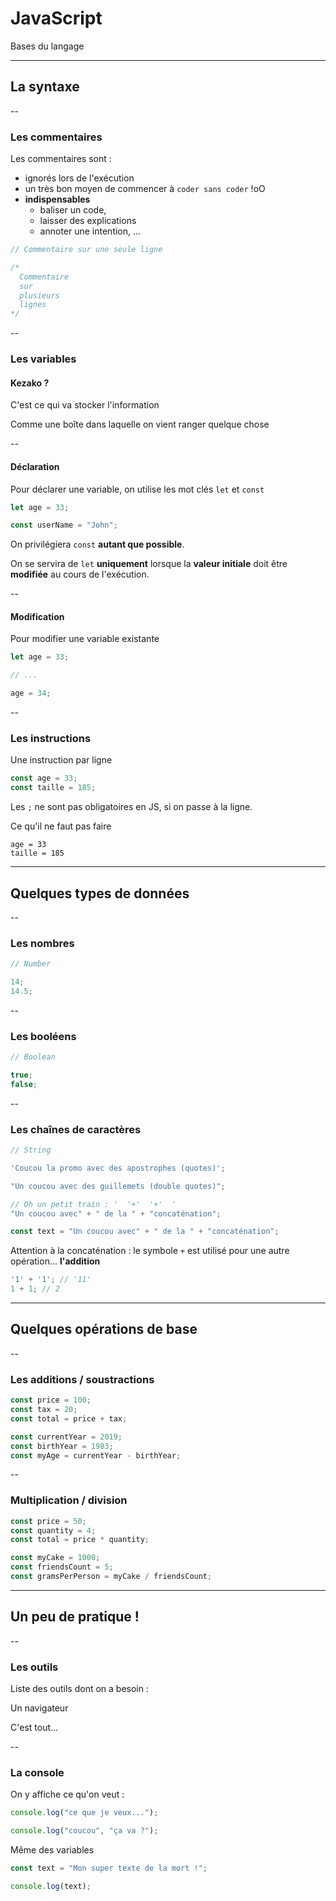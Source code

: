 # JavaScript

Bases du langage

---

## La syntaxe

--

### Les commentaires

Les commentaires sont :

- ignorés lors de l'exécution
- un très bon moyen de commencer à `coder sans coder` !oO
- **indispensables**
  - baliser un code,
  - laisser des explications
  - annoter une intention, ...

```js
// Commentaire sur une seule ligne

/*
  Commentaire
  sur
  plusieurs
  lignes
*/
```

--

### Les variables

#### Kezako ?

<p class="fragment">
C'est ce qui va stocker l'information
</p>

<p class="fragment small">
Comme une boîte dans laquelle on vient ranger quelque chose
</p>

--

#### Déclaration

Pour déclarer une variable, on utilise les mot clés `let` et `const`

```js
let age = 33;

const userName = "John";
```

<div class="fragment">

On privilégiera `const` **autant que possible**.

</div>

<div class="fragment">

On se servira de `let` **uniquement** lorsque la **valeur initiale** doit être **modifiée** au cours de l'exécution.

</div>

--

#### Modification

Pour modifier une variable existante

```js
let age = 33;

// ...

age = 34;
```

--

### Les instructions

Une instruction par ligne

```js
const age = 33;
const taille = 185;
```

<div class="fragment small">

Les `;` ne sont pas obligatoires en JS, si on passe à la ligne.

</div>

<div class="fragment">

Ce qu'il ne faut pas faire

```
age = 33
taille = 185
```

</div>

---

## Quelques types de données

--

### Les nombres

```js
// Number

14;
14.5;
```

--

### Les booléens

```js
// Boolean

true;
false;
```

--

### Les chaînes de caractères

```js
// String

'Coucou la promo avec des apostrophes (quotes)';

"Un coucou avec des guillemets (double quotes)";

// Oh un petit train : '  '+'  '+'  '
"Un coucou avec" + " de la " + "concaténation";

const text = "Un coucou avec" + " de la " + "concaténation";
```

<div class="fragment small">

Attention à la concaténation : le symbole `+` est utilisé pour une autre opération... <strong class="fragment"> l'addition</strong>

</div>
<div class="fragment">
  
```js
'1' + '1'; // '11'
1 + 1; // 2
```

</div>

---

## Quelques opérations de base

--

### Les additions / soustractions

```js
const price = 100;
const tax = 20;
const total = price + tax;
```

```js
const currentYear = 2019;
const birthYear = 1983;
const myAge = currentYear - birthYear;
```

--

### Multiplication / division

```js
const price = 50;
const quantity = 4;
const total = price * quantity;
```

```js
const myCake = 1000;
const friendsCount = 5;
const gramsPerPerson = myCake / friendsCount;
```

---

## Un peu de pratique !

--

### Les outils

Liste des outils dont on a besoin :

<p class="fragment small">Un navigateur</p>
<p class="fragment">C'est tout...</p>

--

### La console

On y affiche ce qu'on veut :

<div class="fragment">

```js
console.log("ce que je veux...");

console.log("coucou", "ça va ?");
```

</div>

<div class="fragment">

Même des variables

```js
const text = "Mon super texte de la mort !";

console.log(text);
```

</div>
